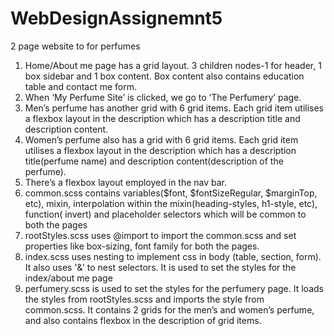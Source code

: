 # WebDesignAssignemnt5

2 page website to for perfumes
1. Home/About me page has a grid layout. 3 children nodes-1 for header, 1 box sidebar and 1 box content. Box content also contains education table and contact me form. 
2. When ‘My Perfume Site’ is clicked, we go to ‘The Perfumery’ page.
3. Men’s perfume has another grid with 6 grid items. Each grid item utilises a flexbox layout  in the description which has a description title and description content.
4. Women’s perfume also has a grid with 6 grid items. Each grid item utilises a flexbox layout  in the description which has a description title(perfume name) and description content(description of the perfume).
5. There’s a flexbox layout employed in the nav bar.
6. common.scss contains variables($font, $fontSizeRegular, $marginTop, etc), mixin, interpolation within the mixin(heading-styles, h1-style, etc), function( invert) and placeholder selectors which will be common to both the pages 
7. rootStyles.scss uses @import to import the common.scss and set properties like box-sizing, font family for both the pages. 
8. index.scss uses nesting to implement css in body (table, section, form). It also uses '&' to nest selectors. It is used to set the styles for the index/about me page
9. perfumery.scss is used to set the styles for the perfumery page. It loads the styles from rootStyles.scss and imports the style from common.scss. It contains 2 grids for the men’s and women’s perfume, and also contains flexbox in the description of grid items. 

